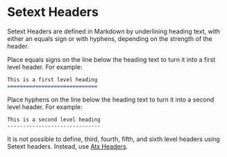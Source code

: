 # Setext Headers

Setext Headers are defined in Markdown by underlining heading text, with either an equals sign or with hyphens, depending on the strength of the header.

Place equals signs on the line below the heading text to turn it into a first level header. For example:

```markdown
This is a first level heading
=============================
```

Place hyphens on the line below the heading text to turn it into a second level header. For example:

```markdown
This is a second level heading
------------------------------
```

It is not possible to define, third, fourth, fifth, and sixth level headers using Setext headers. Instead, use [Atx Headers](/guides/headers/atx-headers).
